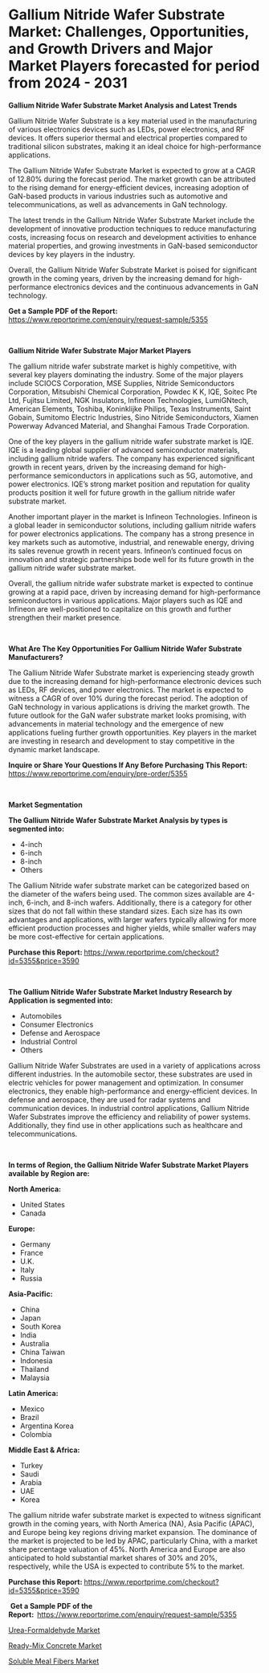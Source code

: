 <p><h1>Gallium Nitride Wafer Substrate Market: Challenges, Opportunities, and Growth Drivers and Major Market Players forecasted for period from 2024 - 2031</h1></p><p><strong>Gallium Nitride Wafer Substrate Market Analysis and Latest Trends</strong></p>
<p><p>Gallium Nitride Wafer Substrate is a key material used in the manufacturing of various electronics devices such as LEDs, power electronics, and RF devices. It offers superior thermal and electrical properties compared to traditional silicon substrates, making it an ideal choice for high-performance applications.</p><p>The Gallium Nitride Wafer Substrate Market is expected to grow at a CAGR of 12.80% during the forecast period. The market growth can be attributed to the rising demand for energy-efficient devices, increasing adoption of GaN-based products in various industries such as automotive and telecommunications, as well as advancements in GaN technology.</p><p>The latest trends in the Gallium Nitride Wafer Substrate Market include the development of innovative production techniques to reduce manufacturing costs, increasing focus on research and development activities to enhance material properties, and growing investments in GaN-based semiconductor devices by key players in the industry.</p><p>Overall, the Gallium Nitride Wafer Substrate Market is poised for significant growth in the coming years, driven by the increasing demand for high-performance electronics devices and the continuous advancements in GaN technology.</p></p>
<p><strong>Get a Sample PDF of the Report:&nbsp;</strong> <a href="https://www.reportprime.com/enquiry/request-sample/5355">https://www.reportprime.com/enquiry/request-sample/5355</a></p>
<p>&nbsp;</p>
<p><strong>Gallium Nitride Wafer Substrate Major Market Players</strong></p>
<p><p>The gallium nitride wafer substrate market is highly competitive, with several key players dominating the industry. Some of the major players include SCIOCS Corporation, MSE Supplies, Nitride Semiconductors Corporation, Mitsubishi Chemical Corporation, Powdec K K, IQE, Soitec Pte Ltd, Fujitsu Limited, NGK Insulators, Infineon Technologies, LumiGNtech, American Elements, Toshiba, Koninklijke Philips, Texas Instruments, Saint Gobain, Sumitomo Electric Industries, Sino Nitride Semiconductors, Xiamen Powerway Advanced Material, and Shanghai Famous Trade Corporation.</p><p>One of the key players in the gallium nitride wafer substrate market is IQE. IQE is a leading global supplier of advanced semiconductor materials, including gallium nitride wafers. The company has experienced significant growth in recent years, driven by the increasing demand for high-performance semiconductors in applications such as 5G, automotive, and power electronics. IQE’s strong market position and reputation for quality products position it well for future growth in the gallium nitride wafer substrate market.</p><p>Another important player in the market is Infineon Technologies. Infineon is a global leader in semiconductor solutions, including gallium nitride wafers for power electronics applications. The company has a strong presence in key markets such as automotive, industrial, and renewable energy, driving its sales revenue growth in recent years. Infineon’s continued focus on innovation and strategic partnerships bode well for its future growth in the gallium nitride wafer substrate market.</p><p>Overall, the gallium nitride wafer substrate market is expected to continue growing at a rapid pace, driven by increasing demand for high-performance semiconductors in various applications. Major players such as IQE and Infineon are well-positioned to capitalize on this growth and further strengthen their market presence.</p></p>
<p>&nbsp;</p>
<p><strong>What Are The Key Opportunities For Gallium Nitride Wafer Substrate Manufacturers?</strong></p>
<p><p>The Gallium Nitride Wafer Substrate market is experiencing steady growth due to the increasing demand for high-performance electronic devices such as LEDs, RF devices, and power electronics. The market is expected to witness a CAGR of over 10% during the forecast period. The adoption of GaN technology in various applications is driving the market growth. The future outlook for the GaN wafer substrate market looks promising, with advancements in material technology and the emergence of new applications fueling further growth opportunities. Key players in the market are investing in research and development to stay competitive in the dynamic market landscape.</p></p>
<p><strong>Inquire or Share Your Questions If Any Before Purchasing This Report:</strong> <a href="https://www.reportprime.com/enquiry/pre-order/5355">https://www.reportprime.com/enquiry/pre-order/5355</a></p>
<p>&nbsp;</p>
<p><strong>Market Segmentation</strong></p>
<p><strong>The Gallium Nitride Wafer Substrate Market Analysis by types is segmented into:</strong></p>
<p><ul><li>4-inch</li><li>6-inch</li><li>8-inch</li><li>Others</li></ul></p>
<p><p>The Gallium Nitride wafer substrate market can be categorized based on the diameter of the wafers being used. The common sizes available are 4-inch, 6-inch, and 8-inch wafers. Additionally, there is a category for other sizes that do not fall within these standard sizes. Each size has its own advantages and applications, with larger wafers typically allowing for more efficient production processes and higher yields, while smaller wafers may be more cost-effective for certain applications.</p></p>
<p><strong>Purchase this Report:&nbsp;</strong><a href="https://www.reportprime.com/checkout?id=5355&price=3590">https://www.reportprime.com/checkout?id=5355&price=3590</a></p>
<p>&nbsp;</p>
<p><strong>The Gallium Nitride Wafer Substrate Market Industry Research by Application is segmented into:</strong></p>
<p><ul><li>Automobiles</li><li>Consumer Electronics</li><li>Defense and Aerospace</li><li>Industrial Control</li><li>Others</li></ul></p>
<p><p>Gallium Nitride Wafer Substrates are used in a variety of applications across different industries. In the automobile sector, these substrates are used in electric vehicles for power management and optimization. In consumer electronics, they enable high-performance and energy-efficient devices. In defense and aerospace, they are used for radar systems and communication devices. In industrial control applications, Gallium Nitride Wafer Substrates improve the efficiency and reliability of power systems. Additionally, they find use in other applications such as healthcare and telecommunications.</p></p>
<p>&nbsp;</p>
<p><strong>In terms of Region, the Gallium Nitride Wafer Substrate Market Players available by Region are:</strong></p>
<p>
    <p> <strong> North America: </strong>
        <ul>
            <li>United States</li>
            <li>Canada</li>
        </ul>
        </p> 
    <p> <strong> Europe: </strong>
        <ul>
            <li>Germany</li>
            <li>France</li>
            <li>U.K.</li>
            <li>Italy</li>
            <li>Russia</li>
        </ul>
        </p> 
    <p> <strong> Asia-Pacific: </strong>
        <ul>
            <li>China</li>
            <li>Japan</li>
            <li>South Korea</li>
            <li>India</li>
            <li>Australia</li>
            <li>China Taiwan</li>
            <li>Indonesia</li>
            <li>Thailand</li>
            <li>Malaysia</li>
        </ul>
        </p> 
    <p> <strong> Latin America: </strong>
        <ul>
            <li>Mexico</li>
            <li>Brazil</li>
            <li>Argentina Korea</li>
            <li>Colombia</li>
        </ul>
        </p> 
    <p> <strong> Middle East & Africa: </strong>
        <ul>
            <li>Turkey</li>
            <li>Saudi</li>
            <li>Arabia</li>
            <li>UAE</li>
            <li>Korea</li>
        </ul>
    </p>
    </p>
<p><p>The gallium nitride wafer substrate market is expected to witness significant growth in the coming years, with North America (NA), Asia Pacific (APAC), and Europe being key regions driving market expansion. The dominance of the market is projected to be led by APAC, particularly China, with a market share percentage valuation of 45%. North America and Europe are also anticipated to hold substantial market shares of 30% and 20%, respectively, while the USA is expected to contribute 5% to the market.</p></p>
<p><strong>Purchase this Report: </strong><a href="https://www.reportprime.com/checkout?id=5355&price=3590">https://www.reportprime.com/checkout?id=5355&price=3590</a></p>
<p>&nbsp;<strong>Get a Sample PDF of the Report:&nbsp;&nbsp;</strong><a href="https://www.reportprime.com/enquiry/request-sample/5355">https://www.reportprime.com/enquiry/request-sample/5355</a></p>
<p><strong></strong></p>
<p><p><a href="https://www.linkedin.com/pulse/urea-formaldehyde-market-size-focuses-dynamics-in-depth-nswpe?trackingId=9r6b1f9v3SGMttED2jmWjA%3D%3D">Urea-Formaldehyde Market</a></p><p><a href="https://www.linkedin.com/pulse/ready-mix-concrete-market-analysis-examines-its-scope-growth-i6e1f?trackingId=8xFBeYl%2Fxsq5%2FLxGGWhoyw%3D%3D">Ready-Mix Concrete Market</a></p><p><a href="https://www.linkedin.com/pulse/soluble-meal-fibers-market-analysis-examines-its-scope-growth-1idvf?trackingId=X8jcKCzKWYwQqc70BK7VJg%3D%3D">Soluble Meal Fibers Market</a></p></p>